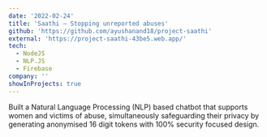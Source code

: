 ```yaml
---
date: '2022-02-24'
title: 'Saathi — Stopping unreported abuses'
github: 'https://github.com/ayushanand18/project-saathi'
external: 'https://project-saathi-43be5.web.app/'
tech:
  - NodeJS
  - NLP.JS
  - Firebase
company: ''
showInProjects: true
---
```


Built a Natural Language Processing (NLP) based chatbot that supports women and victims of abuse, simultaneously safeguarding their privacy by generating anonymised 16 digit tokens with 100% security focused design.

